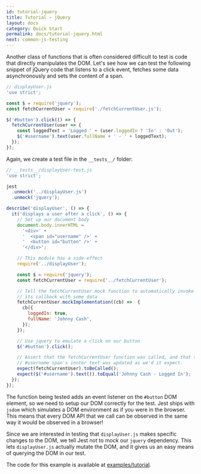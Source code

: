 ```yaml
---
id: tutorial-jquery
title: Tutorial – jQuery
layout: docs
category: Quick Start
permalink: docs/tutorial-jquery.html
next: common-js-testing
---
```


Another class of functions that is often considered difficult to test is code
that directly manipulates the DOM. Let's see how we can test the following
snippet of jQuery code that listens to a click event, fetches some data
asynchronously and sets the content of a span.

```javascript
// displayUser.js
'use strict';

const $ = require('jquery');
const fetchCurrentUser = require('./fetchCurrentUser.js');

$('#button').click(() => {
  fetchCurrentUser(user => {
    const loggedText = 'Logged ' + (user.loggedIn ? 'In' : 'Out');
    $('#username').text(user.fullName + ' - ' + loggedText);
  });
});
```

Again, we create a test file in the `__tests__/` folder:

```javascript
// __tests__/displayUser-test.js
'use strict';

jest
  .unmock('../displayUser.js')
  .unmock('jquery');

describe('displayUser', () => {
  it('displays a user after a click', () => {
    // Set up our document body
    document.body.innerHTML =
      '<div>' +
      '  <span id="username" />' +
      '  <button id="button" />' +
      '</div>';

    // This module has a side-effect
    require('../displayUser');

    const $ = require('jquery');
    const fetchCurrentUser = require('../fetchCurrentUser');

    // Tell the fetchCurrentUser mock function to automatically invoke
    // its callback with some data
    fetchCurrentUser.mockImplementation((cb) =>  {
      cb({
        loggedIn: true,
        fullName: 'Johnny Cash',
      });
    });

    // Use jquery to emulate a click on our button
    $('#button').click();

    // Assert that the fetchCurrentUser function was called, and that the
    // #username span's innter text was updated as we'd it expect.
    expect(fetchCurrentUser).toBeCalled();
    expect($('#username').text()).toEqual('Johnny Cash - Logged In');
  });
});

```

The function being tested adds an event listener on the `#button` DOM element,
so we need to setup our DOM correctly for the test. Jest ships with `jsdom`
which simulates a DOM environment as if you were in the browser. This means that
every DOM API that we call can be observed in the same way it would be observed
in a browser!

Since we are interested in testing that `displayUser.js` makes specific changes
to the DOM, we tell Jest not to mock our `jquery` dependency. This lets
`displayUser.js` actually mutate the DOM, and it gives us an easy means of
querying the DOM in our test.

The code for this example is available at [examples/tutorial](https://github.com/facebook/jest/tree/master/examples/jquery).
